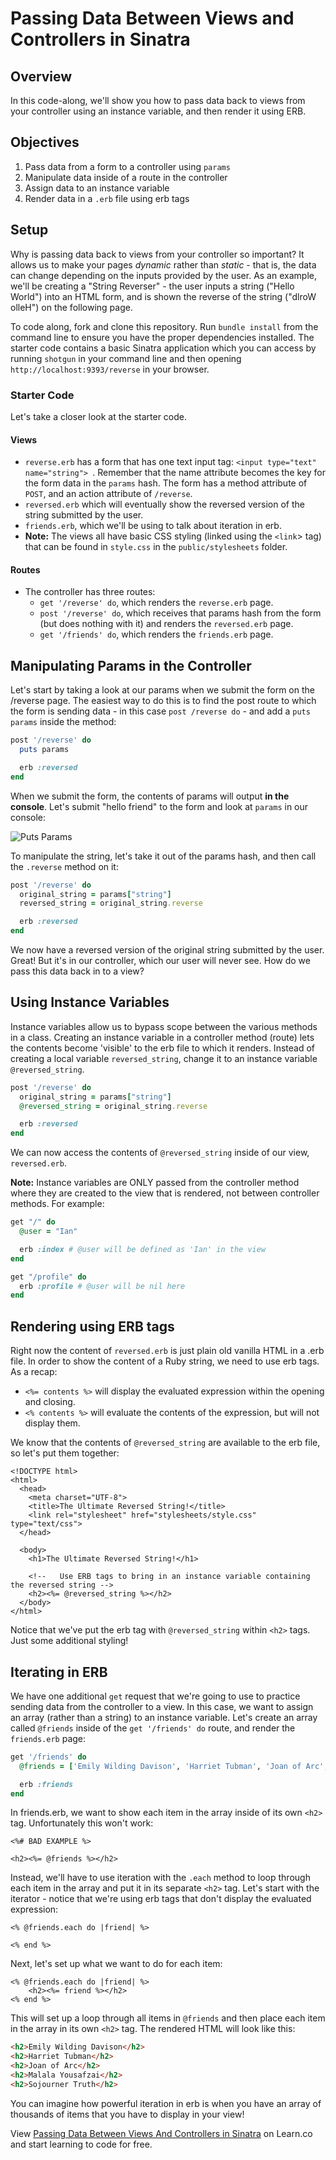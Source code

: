 # Passing Data Between Views and Controllers in Sinatra

## Overview

In this code-along, we'll show you how to pass data back to views from your controller using an instance variable, and then render it using ERB.

## Objectives

1. Pass data from a form to a controller using `params`
2. Manipulate data inside of a route in the controller
3. Assign data to an instance variable
4. Render data in a `.erb` file using erb tags

## Setup

Why is passing data back to views from your controller so important? It allows us to make your pages *dynamic* rather than *static* - that is, the data can change depending on the inputs provided by the user. As an example, we'll be creating a "String Reverser" - the user inputs a string ("Hello World") into an HTML form, and is shown the reverse of the string ("dlroW olleH") on the following page.

To code along, fork and clone this repository. Run `bundle install` from the command line to ensure you have the proper dependencies installed. The starter code contains a basic Sinatra application which you can access by running `shotgun` in your command line and then opening `http://localhost:9393/reverse` in your browser.

### Starter Code

Let's take a closer look at the starter code.

#### Views
+ `reverse.erb` has a form that has one text input tag: `<input type="text" name="string"> `. Remember that the name attribute becomes the key for the form data in the `params` hash. The form has a method attribute of `POST`, and an action attribute of `/reverse`.
+ `reversed.erb` which will eventually show the reversed version of the string submitted by the user.
+ `friends.erb`, which we'll be using to talk about iteration in erb.
+ **Note:** The views all have basic CSS styling (linked using the `<link`> tag) that can be found in `style.css` in the `public/stylesheets` folder.

#### Routes
+ The controller has three routes:
	+  `get '/reverse' do`, which renders the `reverse.erb` page.
	+  `post '/reverse' do`, which receives that 	params hash from the form (but does nothing with it) and renders the `reversed.erb` page.
	+  `get '/friends' do`, which renders the `friends.erb` page.


## Manipulating Params in the Controller

Let's start by taking a look at our params when we submit the form on the /reverse page. The easiest way to do this is to find the post route to which the form is sending data - in this case `post /reverse do` - and add a `puts params` inside the method:

```ruby
post '/reverse' do
  puts params

  erb :reversed
end
```
 When we submit the form, the contents of params will output **in the console**. Let's submit "hello friend" to the form and look at `params` in our console:

![Puts Params](https://s3.amazonaws.com/learn-verified/puts-params.png)


To manipulate the string, let's take it out of the params hash, and then call the `.reverse` method on it:
```ruby
post '/reverse' do
  original_string = params["string"]
  reversed_string = original_string.reverse

  erb :reversed
end
```
We now have a reversed version of the original string submitted by the user. Great! But it's in our controller, which our user will never see. How do we pass this data back in to a view?

## Using Instance Variables

Instance variables allow us to bypass scope between the various methods in a class. Creating an instance variable in a controller method (route) lets the contents become 'visible' to the erb file to which it renders. Instead of creating a local variable `reversed_string`, change it to an instance variable `@reversed_string`.

```ruby
post '/reverse' do
  original_string = params["string"]
  @reversed_string = original_string.reverse

  erb :reversed
end
```
We can now access the contents of `@reversed_string` inside of our view, `reversed.erb`.

**Note:** Instance variables are ONLY passed from the controller method where they are created to the view that is rendered, not between controller methods. For example:

```ruby
get "/" do
  @user = "Ian"

  erb :index # @user will be defined as 'Ian' in the view
end

get "/profile" do
  erb :profile # @user will be nil here
end
```

## Rendering using ERB tags

Right now the content of `reversed.erb` is just plain old vanilla HTML in a .erb file. In order to show the content of a Ruby string, we need to use erb tags. As a recap:

+ `<%= contents %>` will display the evaluated expression within the opening and closing.
+ `<% contents %>` will evaluate the contents of the expression, but will not display them.

We know that the contents of `@reversed_string` are available to the erb file, so let's put them together:

```erb
<!DOCTYPE html>
<html>
  <head>
    <meta charset="UTF-8">
    <title>The Ultimate Reversed String!</title>
    <link rel="stylesheet" href="stylesheets/style.css" type="text/css">
  </head>

  <body>
    <h1>The Ultimate Reversed String!</h1>

    <!--   Use ERB tags to bring in an instance variable containing the reversed string -->
    <h2><%= @reversed_string %></h2>
  </body>
</html>
```
Notice that we've put the erb tag with `@reversed_string` within `<h2>` tags. Just some additional styling!

## Iterating in ERB

We have one additional `get` request that we're going to use to practice sending data from the controller to a view. In this case, we want to assign an array (rather than a string) to an instance variable. Let's create an array called `@friends` inside of the `get '/friends' do` route, and render the `friends.erb` page:

```ruby
get '/friends' do
  @friends = ['Emily Wilding Davison', 'Harriet Tubman', 'Joan of Arc', 'Malala Yousafzai', 'Sojourner Truth']

  erb :friends
end
```
In friends.erb, we want to show each item in the array inside of its own `<h2>` tag. Unfortunately this won't work:

```erb
<%# BAD EXAMPLE %>

<h2><%= @friends %></h2>
```

Instead, we'll have to use iteration with the `.each` method to loop through each item in the array and put it in its separate `<h2>` tag. Let's start with the iterator - notice that we're using erb tags that don't display the evaluated expression:

```erb
<% @friends.each do |friend| %>

<% end %>
```

Next, let's set up what we want to do for each item:

```erb
<% @friends.each do |friend| %>
	<h2><%= friend %></h2>
<% end %>
```

This will set up a loop through all items in `@friends` and then place each item in the array in its own `<h2>` tag. The rendered HTML will look like this:

```html
<h2>Emily Wilding Davison</h2>
<h2>Harriet Tubman</h2>
<h2>Joan of Arc</h2>
<h2>Malala Yousafzai</h2>
<h2>Sojourner Truth</h2>
```
You can imagine how powerful iteration in erb is when you have an array of thousands of items that you have to display in your view!

<p data-visibility='hidden'>View <a href='https://learn.co/lessons/sinatra-view-and-controller-readme-walkthrough' title='Passing Data Between Views And Controllers in Sinatra'>Passing Data Between Views And Controllers in Sinatra</a> on Learn.co and start learning to code for free.</p>
